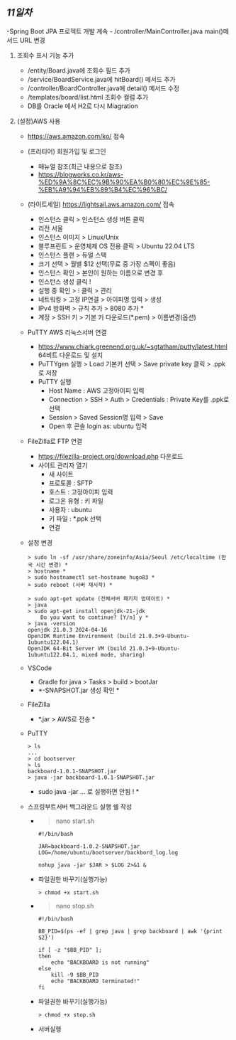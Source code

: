 ## ***11일차***
-Spring Boot JPA 프로젝트 개발 계속
    - /controller/MainController.java main()메서드 URL 변경
1. 조회수 표시 기능 추가
    - /entity/Board.java에 조회수 필드 추가
    - /service/BoardService.java에 hitBoard() 메서드 추가
    - /controller/BoardController.java에 detail() 메서드 수정
    - /templates/board/list.html 조회수 컬럼 추가
    - DB를 Oracle 에서 H2로 다시 Miagration


2. (설정)AWS 사용
    - https://aws.amazon.com/ko/ 접속
    - (프리티어) 회원가입 및 로그인
        - 매뉴얼 참조(최근 내용으로 참조)
        - https://blogworks.co.kr/aws-%ED%9A%8C%EC%9B%90%EA%B0%80%EC%9E%85-%EB%A9%94%EB%89%B4%EC%96%BC/
    - (라이트세일) https://lightsail.aws.amazon.com/ 접속
        - 인스턴스 클릭 > 인스턴스 생성 버튼 클릭
        - 리전 서울
        - 인스턴스 이미지 > Linux/Unix
        - 블루프린트 > 운영체제 OS 전용 클릭 > Ubuntu 22.04 LTS
        - 인스턴스 플랜 > 듀얼 스택
        - 크기 선택 > 월별 $12 선택(무료 중 가장 스펙이 좋음)
        - 인스턴스 확인 > 본인이 원하는 이름으로 변경 후 
        - 인스턴스 생성 클릭 !
        - 실행 중 확인 > ⁝ 클릭 > 관리
        - 네트워킹 > 고정 IP연결 > 아이피명 입력 > 생성 
        - IPv4 방화벽 > 규칙 추가 > 8080 추가 * 
        - 계정 > SSH 키 > 기본 키 다운로드(*.pem) > 이름변경(옵션)

    - PuTTY AWS 리눅스서버 연결
        - https://www.chiark.greenend.org.uk/~sgtatham/putty/latest.html 64비트 다운로드 및 설치
        - PuTTYgen 실행 > Load 기본키 선택 > Save private key 클릭 > .ppk로 저장
        - PuTTY 실행 
            - Host Name : AWS 고정아이피 입력
            - Connection > SSH > Auth > Credentials : Private Key를 .ppk로 선택
            - Session > Saved Session명 입력 > Save
            - Open 후 콘솔 login as: ubuntu 입력

    - FileZilla로 FTP 연결
        - https://filezilla-project.org/download.php 다운로드
        - 사이트 관리자 열기
            - 새 사이트
            - 프로토콜 : SFTP
            - 호스트 : 고정아이피 입력
            - 로그온 유형 : 키 파일
            - 사용자 : ubuntu
            - 키 파일 : *.ppk 선택
            - 연결
    
    - 설정 변경
        ```shell
        > sudo ln -sf /usr/share/zoneinfo/Asia/Seoul /etc/localtime (한국 시간 변경) *
        > hostname *
        > sudo hostnamectl set-hostname hugo83 *
        > sudo reboot (서버 재시작) *

        > sudo apt-get update (전체서버 패키지 업데이트) * 
        > java
        > sudo apt-get install openjdk-21-jdk
            Do you want to continue? [Y/n] y *
        > java -version
        openjdk 21.0.3 2024-04-16
        OpenJDK Runtime Environment (build 21.0.3+9-Ubuntu-1ubuntu122.04.1)
        OpenJDK 64-Bit Server VM (build 21.0.3+9-Ubuntu-1ubuntu122.04.1, mixed mode, sharing)
        ```
    - VSCode
        - Gradle for java > Tasks > build > bootJar
        - *-SNAPSHOT.jar 생성 확인 *
    - FileZilla
        - *.jar > AWS로 전송 *

    - PuTTY 
        ```shell
        > ls 
        ...
        > cd bootserver
        > ls
        backboard-1.0.1-SNAPSHOT.jar
        > java -jar backboard-1.0.1-SNAPSHOT.jar 
        ```
        - sudo java -jar ... 로 실행하면 안됨 ! *

    - 스프링부트서버 백그라운드 실행 쉘 작성
        - > nano start.sh
            ```shell
            #!/bin/bash

            JAR=backboard-1.0.2-SNAPSHOT.jar
            LOG=/home/ubuntu/bootserver/backbord_log.log

            nohup java -jar $JAR > $LOG 2>&1 &
            ```
        - 파일권한 바꾸기(실행가능)
            ```shell
            > chmod +x start.sh
            ```

        - > nano stop.sh
            ```shell
            #!/bin/bash

            BB_PID=$(ps -ef | grep java | grep backboard | awk '{print $2}')

            if [ -z "$BB_PID" ];
            then
                echo "BACKBOARD is not running"
            else
                kill -9 $BB_PID
                echo "BACKBOARD terminated!"
            fi
            ```
        - 파일권한 바꾸기(실행가능)
            ```shell
            > chmod +x stop.sh
            ```
        
        - 서버실행
